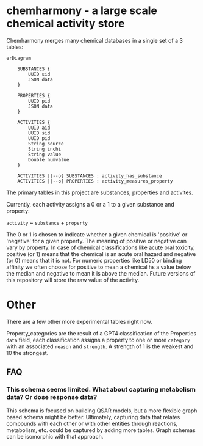# chemharmony - a large scale chemical activity store
Chemharmony merges many chemical databases in a single set of a 3 tables:

```mermaid
erDiagram

    SUBSTANCES {
        UUID sid
        JSON data
    }

    PROPERTIES {
        UUID pid
        JSON data
    }

    ACTIVITIES {
        UUID aid
        UUID sid
        UUID pid
        String source
        String inchi
        String value
        Double numvalue
    }

    ACTIVITIES ||--o{ SUBSTANCES : activity_has_substance
    ACTIVITIES ||--o{ PROPERTIES : activity_measures_property

```
The primary tables in this project are substances, properties and activites. 

Currently, each activity assigns a 0 or a 1 to a given substance and property:

`activity` ~ `substance` + `property` 

The 0 or 1 is chosen to indicate whether a given chemical is 'positive' or 'negative' for a given property. The meaning of positive or negative can vary by property. In case of chemical classifications like acute oral toxicity, positive (or 1) means that the chemical is an acute oral hazard and negative (or 0) means that it is not. For numeric properties like LD50 or binding affinity we often choose for positive to mean a chemical hs a value below the median and negative to mean it is above the median. Future versions of this repository will store the raw value of the activity. 

# Other
There are a few other more experimental tables right now.

Property_categories are the result of a GPT4 classification of the Properties `data` field, each classification assigns a property to one or more `category` with an associated `reason` and `strength`. A strength of 1 is the weakest and 10 the strongest. 

## FAQ
### This schema seems limited. What about capturing metabolism data? Or dose response data? 
This schema is focused on building QSAR models, but a more flexible graph based schema might be better. Ultimately, capturing data that relates compounds with each other or with other entities through reactions, metabolism, etc. could be captured by adding more tables. Graph schemas can be isomorphic with that approach.
